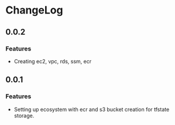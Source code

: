 # ChangeLog

## 0.0.2

### Features

* Creating ec2, vpc, rds, ssm, ecr

## 0.0.1

### Features

* Setting up ecosystem with ecr and s3 bucket creation for tfstate storage.
